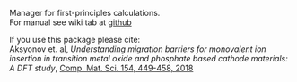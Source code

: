 Manager for first-principles calculations.  
For manual see wiki tab at [github](https://github.com/dimonaks/siman/wiki)

If you use this package please cite:  
Aksyonov et. al, *Understanding migration barriers for monovalent ion insertion in transition metal oxide and phosphate based cathode materials: A DFT study*, [Comp. Mat. Sci. 154, 449-458, 2018](https://doi.org/10.1016/j.commatsci.2018.07.057)  

